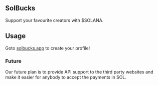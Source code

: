 ## SolBucks
Support your favourite creators with $SOLANA.

## Usage
Goto [solbucks.app](https://www.solbucks.app/) to create your profile!

### Future
Our future plan is to provide API support to the third party websites and make it easier for anybody to accept the payments in SOL.

